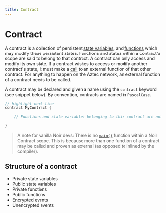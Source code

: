 ```yaml
---
title: Contract
---
```


# Contract

A contract is a collection of persistent [state variables](#state-variables), and [functions](#functions) which may modify these persistent states. Functions and states within a contract's scope are said to belong to that contract. A contract can only access and modify its own state. If a contract wishes to access or modify another contract's state, it must make a [call](#calling-functions) to an external function of that other contract. For anything to happen on the Aztec network, an external function of a contract needs to be called.

A contract may be declared and given a name using the `contract` keyword (see snippet below). By convention, contracts are named in `PascalCase`.

```rust title="contract keyword"
// highlight-next-line
contract MyContract {

    // Functions and state variables belonging to this contract are not shown here.

}
```


> A note for vanilla Noir devs: There is no [`main()`](https://noir-lang.org/getting_started/breakdown/#mainnr) function within a Noir Contract scope. This is because more than one function of a contract may be called and proven as external (as opposed to inlined by the compiler).

## Structure of a contract

- Private state variables
- Public state variables
- Private functions
- Public functions
- Encrypted events
- Unencrypted events